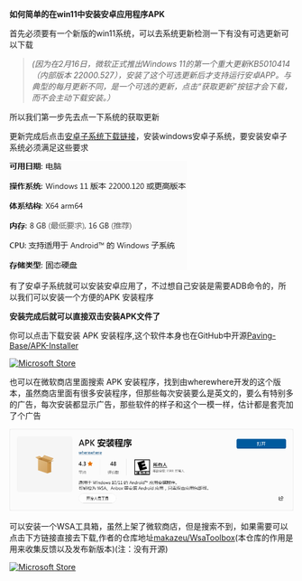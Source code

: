 **如何简单的在win11中安装安卓应用程序APK**

首先必须要有一个新版的win11系统，可以去系统更新检测一下有没有可选更新可以下载
>*(因为在2月16日，微软正式推出Windows 11的第一个重大更新KB5010414（内部版本 22000.527），安装了这个可选更新后才支持运行安卓APP。与典型的每月更新不同，是一个可选的更新，点击“获取更新”按钮才会下载，而不会主动下载安装。）*

所以我们第一步先去点一下系统的获取更新

更新完成后点击[安卓子系统下载链接](https://www.microsoft.com/zh-cn/p/windows-subsystem-for-android-with-amazon-appstore/9p3395vx91nr)，安装windows安卓子系统，要安装安卓子系统必须满足这些要求

[![系统要求](https://github.com/XTsat/How-to-simply-install-APK-in-Windows/blob/d7d8c1349a55ff022592c508863e975c6ccfe0a0/photo/system%20requirements.png)](https://github.com/XTsat/How-to-simply-install-APK-in-Windows)

有了安卓子系统就可以安装安卓应用了，不过想自己安装是需要ADB命令的，所以我们可以安装一个方便的APK 安装程序

**安装完成后就可以直接双击安装APK文件了**

你可以点击下载安装 APK 安装程序,这个软件本身也在GitHub中开源[Paving-Base/APK-Installer](https://github.com/Paving-Base/APK-Installer)

[![Microsoft Store](https://img.shields.io/badge/download-%e4%b8%8b%e8%bd%bd-magenta.svg?label=Microsoft%20Store&logo=Microsoft&style=for-the-badge&color=11a2f8)](https://apps.microsoft.com/store/detail/9P2JFQ43FPPG "Microsoft Store")

也可以在微软商店里面搜索 APK 安装程序，找到由wherewhere开发的这个版本，虽然商店里面有很多安装程序，但那些每次安装要么是英文的，要么有特别多的广告，每次安装都显示广告，那些软件的样子和这个一模一样，估计都是套壳加了个广告

[![APK-Installer](https://github.com/XTsat/How-to-simply-install-APK-in-Windows/blob/d7d8c1349a55ff022592c508863e975c6ccfe0a0/photo/APK-Installer.png)](https://apps.microsoft.com/store/detail/9P2JFQ43FPPG)


可以安装一个WSA工具箱，虽然上架了微软商店，但是搜索不到，如果需要可以点击下方链接直接去下载,作者的仓库地址[makazeu/WsaToolbox](https://github.com/makazeu/WsaToolbox)(本仓库的作用是用来收集反馈以及发布新版本)(注：没有开源)

[![Microsoft Store](https://img.shields.io/badge/download-%e4%b8%8b%e8%bd%bd-magenta.svg?label=Microsoft%20Store&logo=Microsoft&style=for-the-badge&color=11a2f8)](https://www.microsoft.com/zh-cn/p/wsa-toolbox/9ppsp2mkvtgt "Microsoft Store")
